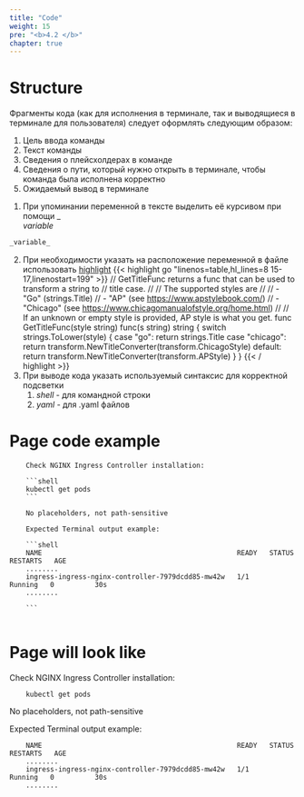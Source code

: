 ```yaml
---
title: "Code"
weight: 15
pre: "<b>4.2 </b>"
chapter: true
---
```


#   Structure

Фрагменты кода (как для исполнения в терминале, так и выводящиеся в терминале для пользователя) следует оформлять следующим образом:

1) Цель ввода команды
2) Текст команды 
3) Сведения о плейсхолдерах в команде
4) Сведения о пути, который нужно открыть в терминале, чтобы команда была исполнена корректно
5) Ожидаемый вывод в терминале

1. При упоминании переменной в тексте выделить её курсивом при помощи \_  
_variable_
```md
_variable_
```
2. При необходимости указать на расположение переменной в файле использовать [highlight](https://gohugo.io/content-management/syntax-highlighting/)
   {{< highlight go "linenos=table,hl_lines=8 15-17,linenostart=199" >}}
   // GetTitleFunc returns a func that can be used to transform a string to
   // title case.
   //
   // The supported styles are
   //
   // - "Go" (strings.Title)
   // - "AP" (see https://www.apstylebook.com/)
   // - "Chicago" (see https://www.chicagomanualofstyle.org/home.html)
   //
   // If an unknown or empty style is provided, AP style is what you get.
   func GetTitleFunc(style string) func(s string) string {
     switch strings.ToLower(style) {
       case "go":
       return strings.Title
       case "chicago":
       return transform.NewTitleConverter(transform.ChicagoStyle)
       default:
       return transform.NewTitleConverter(transform.APStyle)
     }
   }
   {{< / highlight >}}
3. При выводе кода указать используемый синтаксис для корректной подсветки
   1. _shell_ - для командной строки
   2. _yaml_ - для .yaml файлов
#   Page code example

```shell
    Check NGINX Ingress Controller installation:

    ```shell
    kubectl get pods
    ```
    
    No placeholders, not path-sensitive 

    Expected Terminal output example:    
    
    ```shell
    NAME                                                READY   STATUS    RESTARTS   AGE
    ........
    ingress-ingress-nginx-controller-7979dcdd85-mw42w   1/1     Running   0          30s
    ........
    
    ```
    
```

#   Page will look like

Check NGINX Ingress Controller installation:

```shell
    kubectl get pods
```
    
No placeholders, not path-sensitive 

Expected Terminal output example:    
    
```shell
    NAME                                                READY   STATUS    RESTARTS   AGE
    ........
    ingress-ingress-nginx-controller-7979dcdd85-mw42w   1/1     Running   0          30s
    ........
    
```
    


